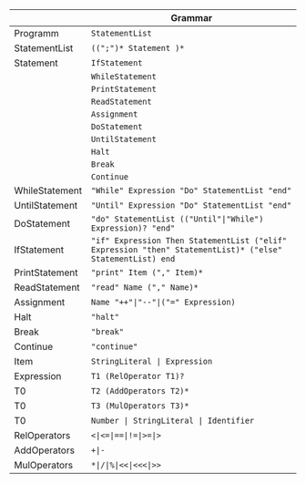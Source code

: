 

|                  |               Grammar     
 ----------------- | ---------------------------- 
| Programm	| `StatementList`           
| StatementList           | `((";")* Statement )*`            
| Statement           | `IfStatement` 
|| `WhileStatement` 
|| `PrintStatement `
|| `ReadStatement `
|| `Assignment `
|| `DoStatement `
|| `UntilStatement `
|| `Halt`
|| `Break`
|| `Continue`
|WhileStatement | `"While" Expression "Do" StatementList "end"`
|UntilStatement | `"Until" Expression "Do" StatementList "end"`
|DoStatement | `"do" StatementList (("Until"\|"While") Expression)? "end"`
|IfStatement | `"if" Expression Then StatementList ("elif" Expression "then" StatementList)* ("else" StatementList) end`
|PrintStatement | `"print" Item ("," Item)*`
|ReadStatement | `"read" Name ("," Name)*`
|Assignment| `Name "++"\|"--"\|("=" Expression)`
|Halt | `"halt"`
|Break| `"break"`
|Continue| `"continue"`
|Item|`StringLiteral \| Expression`
|Expression| `T1 (RelOperator T1)?`
|T0| `T2 (AddOperators T2)*`
|T0| `T3 (MulOperators T3)*`
|T0| `Number \| StringLiteral \| Identifier`
|RelOperators| `<\|<=\|==\|!=\|>=\|>`
|AddOperators| `+\|-`
|MulOperators| `*\|/\|%\|<<\|<<<\|>>`